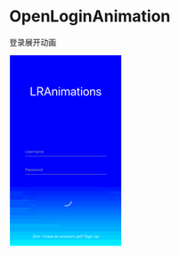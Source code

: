 # OpenLoginAnimation
登录展开动画

![image](https://github.com/SCJMENGMENG/OpenLoginAnimation/blob/master/GIF.gif)
